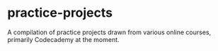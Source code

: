 # practice-projects

A compilation of practice projects drawn from various online courses, primarily Codecademy at the moment.
